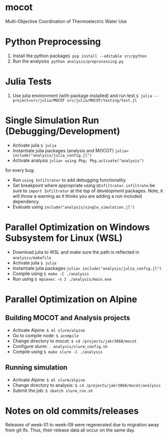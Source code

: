 # mocot
Multi-Objective Coordination of Thermoelectric Water Use

# Python Preprocessing
1) Install the python package`$ pip install --editable src/python`
2) Run the analysis`$ python analysis/preprocessing.py`

# Julia Tests
1) Use julia environment (with package installed) and run test `$ julia --project=src/julia/MOCOT src/julia/MOCOT/testing/test.jl`

# Single Simulation Run (Debugging/Development)
* Activate julia `$ julia`
* Instantiate julia packages (analysis and MOCOT) `julia> include("analysis/julia_config.jl")`
* Activate analysis `julia> using Pkg; Pkg.activate("analysis")`

for every bug:
  * Run `using Infiltrator` to add debugging functionality.
  * Set breakpoint where appropriate using `@Infiltrator.infiltrate` be sure to `import Infiltrator` at the top of development packages. Note, it will throw a warning as it thinks you are adding a not-included dependency.
  * Evaluate using `include("analysis/single_simulation.jl")`

# Parallel Optimization on Windows Subsystem for Linux (WSL)
* Download julia to WSL and make sure the path is reflected in `analysis/makefile`
* Activate julia `$ julia`
* Instantiate julia packages `julia> include("analysis/julia_config.jl")`
* Compile using `$ make -C ./analysis`
* Run using `$ mpiexec -n 2 ./analysis/main.exe`

# Parallel Optimization on Alpine

## Building MOCOT and Analysis projects
* Activate Alpine: `$ ml slurm/alpine`
* Go to compile node: `$ acompile`
* Change directory to mocot: `$ cd /projects/jakr3868/mocot`
* Configure slurm: `. analysis/slurm_config.sh` 
* Compile using `$ make slurm -C ./analysis`

## Running simulation
* Activate Alpine: `$ ml slurm/alpine`
* Change directory to analysis: `$ cd /projects/jakr3868/mocot/analysis`
* Submit the job: `$ sbatch slurm_run.sh`

# Notes on old commits/releases
Releases of week-01 to week-09 were regenerated due to migration away from git lfs. Thus, their release data all occur on the same day. 
